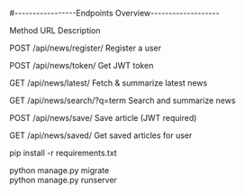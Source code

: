 #-----------------Endpoints Overview-------------------




Method	URL	Description




POST	/api/news/register/	Register a user



POST	/api/news/token/	Get JWT token



GET	/api/news/latest/	Fetch & summarize latest news



GET	/api/news/search/?q=term	Search and summarize news



POST	/api/news/save/	Save article (JWT required)



GET	/api/news/saved/	Get saved articles for user










pip install -r requirements.txt


python manage.py migrate  
python manage.py runserver